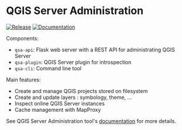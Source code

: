 # QGIS Server Administration

[![Release](https://img.shields.io/badge/release-0.0.2-green.svg)](https://github.com/pblottiere/QSA/releases)
[![Documentation](https://img.shields.io/badge/docs-Book-informational)](https://pblottiere.github.io/QSA/)

Components:

* `qsa-api`: Flask web server with a REST API for administrating QGIS Server
* `qsa-plugin`: QGIS Server plugin for introspection
* `qsa-cli`: Command line tool

Main features:
* Create and manage QGIS projects stored on filesystem
* Create and update layers : symbology, theme, ...
* Inspect online QGIS Server instances
* Cache management with MapProxy


See QGIS Server Administration tool's
[documentation](https://pblottiere.github.io/QSA/) for more details.

